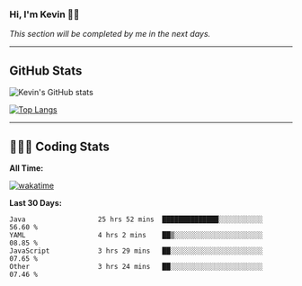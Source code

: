 ### Hi, I'm Kevin 👋🏻

_This section will be completed by me in the next days._


--- 
## GitHub Stats
![Kevin's GitHub stats](https://github-readme-stats.vercel.app/api?username=kevin-kraus&show_icons=true&theme=dark)

[![Top Langs](https://github-readme-stats.vercel.app/api/top-langs/?username=kevin-kraus&layout=compact&theme=dark)]()

---
## 🧑🏻‍💻 Coding Stats

**All Time:**

[![wakatime](https://wakatime.com/badge/user/2ee1869b-72a2-4c21-b5f7-e95432f5a1cf.svg?style=flat)](https://wakatime.com/@2ee1869b-72a2-4c21-b5f7-e95432f5a1cf)

**Last 30 Days:**

<!--START_SECTION:waka-->

```text
Java                  25 hrs 52 mins  ██████████████░░░░░░░░░░░   56.60 %
YAML                  4 hrs 2 mins    ██▒░░░░░░░░░░░░░░░░░░░░░░   08.85 %
JavaScript            3 hrs 29 mins   ██░░░░░░░░░░░░░░░░░░░░░░░   07.65 %
Other                 3 hrs 24 mins   ██░░░░░░░░░░░░░░░░░░░░░░░   07.46 %
```

<!--END_SECTION:waka-->
